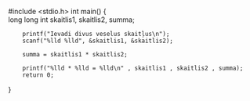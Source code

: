  #include <stdio.h>
 int main()
 {      
        long long int skaitlis1, skaitlis2, summa;
 
        printf("Ievadi divus veselus skaitļus\n");
        scanf("%lld %lld", &skaitlis1, &skaitlis2);
        
        summa = skaitlis1 * skaitlis2;
        
        printf("%lld * %lld = %lld\n" , skaitlis1 , skaitlis2 , summa);
        return 0;
}
